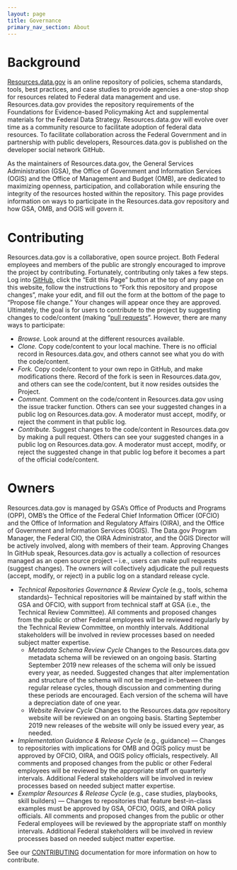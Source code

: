 ```yaml
---
layout: page
title: Governance
primary_nav_section: About
---
```


# Background
[Resources.data.gov](Resources.data.gov) is an online repository of policies, schema standards, tools, best practices, and case studies to provide agencies a one-stop shop for resources related to Federal data management and use. Resources.data.gov provides the repository requirements of the Foundations for Evidence-based Policymaking Act and supplemental materials for the Federal Data Strategy. Resources.data.gov will evolve over time as a community resource to facilitate adoption of federal data resources. To facilitate collaboration across the Federal Government and in partnership with public developers, Resources.data.gov is published on the developer social network GitHub.

As the maintainers of Resources.data.gov, the General Services Administration (GSA), the Office of Government and Information Services (OGIS) and the Office of Management and Budget (OMB), are dedicated to maximizing openness, participation, and collaboration while ensuring the integrity of the resources hosted within the repository. This page provides information on ways to participate in the Resources.data.gov repository and how GSA, OMB, and OGIS will govern it.

# Contributing
Resources.data.gov is a collaborative, open source project. Both Federal employees and members of the public are strongly encouraged to improve the project by contributing. Fortunately, contributing only takes a few steps. Log into [GitHub](https://github.com/login), click the “Edit this Page” button at the top of any page on this website, follow the instructions to “Fork this repository and propose changes”, make your edit, and fill out the form at the bottom of the page to “Propose file change.” Your changes will appear once they are approved. Ultimately, the goal is for users to contribute to the project by suggesting changes to code/content (making “[pull requests](https://help.github.com/en/articles/about-pull-requests)”. However, there are many ways to participate:  
  *	_Browse._ Look around at the different resources available.  
  *	_Clone._ Copy code/content to your local machine. There is no official record in Resources.data.gov, and others cannot see what you do with the code/content.  
  *	_Fork._ Copy code/content to your own repo in GitHub, and make modifications there. Record of the fork is seen in Resources.data.gov, and others can see the code/content, but it now resides outsides the Project.  
  *	_Comment._ Comment on the code/content in Resources.data.gov using the issue tracker function. Others can see your suggested changes in a public log on Resources.data.gov. A moderator must accept, modify, or reject the comment in that public log.  
  *	_Contribute._ Suggest changes to the code/content in Resources.data.gov by making a pull request. Others can see your suggested changes in a public log on Resources.data.gov. A moderator must accept, modify, or reject the suggested change in that public log before it becomes a part of the official code/content.  

# Owners
Resources.data.gov is managed by GSA’s Office of Products and Programs (OPP), OMB’s the Office of the Federal Chief Information Officer (OFCIO) and the Office of Information and Regulatory Affairs (OIRA), and the Office of Government and Information Services (OGIS). The Data.gov Program Manager, the Federal CIO, the OIRA Administrator, and the OGIS Director will be actively involved, along with members of their team. 
Approving Changes
In GitHub speak, Resources.data.gov is actually a collection of resources managed as an open source project – i.e., users can make pull requests (suggest changes). The owners will collectively adjudicate the pull requests (accept, modify, or reject) in a public log on a standard release cycle. 
* _Technical Repositories Governance & Review Cycle_ (e.g., tools, schema standards)– Technical repositories will be maintained by staff within the GSA and OFCIO, with support from technical staff at GSA (i.e., the Technical Review Committee). All comments and proposed changes from the public or other Federal employees will be reviewed regularly by the Technical Review Committee, on monthly intervals. Additional stakeholders will be involved in review processes based on needed subject matter expertise.
  * _Metadata Schema Review Cycle_ Changes to the Resources.data.gov metadata schema will be reviewed on an ongoing basis. Starting September 2019 new releases of the schema will only be issued every year, as needed. Suggested changes that alter implementation and structure of the schema will not be merged in-between the regular release cycles, though discussion and commenting during these periods are encouraged. Each version of the schema will have a depreciation date of one year.
  * _Website Review Cycle_ Changes to the Resources.data.gov repository website will be reviewed on an ongoing basis. Starting September 2019 new releases of the website will only be issued every year, as needed.
 * _Implementation Guidance & Release Cycle_ (e.g., guidance) — Changes to repositories with implications for OMB and OGIS policy must be approved by OFCIO, OIRA, and OGIS policy officials, respectively. All comments and proposed changes from the public or other Federal employees will be reviewed by the appropriate staff on quarterly intervals. Additional Federal stakeholders will be involved in review processes based on needed subject matter expertise.
 * _Exemplar Resources & Release Cycle_ (e.g., case studies, playbooks, skill builders) — Changes to repositories that feature best-in-class examples must be approved by GSA, OFCIO, OGIS, and OIRA policy officials. All comments and proposed changes from the public or other Federal employees will be reviewed by the appropriate staff on monthly intervals. Additional Federal stakeholders will be involved in review processes based on needed subject matter expertise.

See our
[CONTRIBUTING](https://github.com/GSA/resources.data.gov/blob/master/CONTRIBUTING.md)
documentation for more information on how to contribute.
